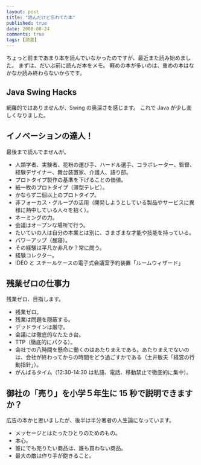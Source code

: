 ```yaml
---
layout: post
title: "読んだけど忘れてた本"
published: true
date: 2008-08-24
comments: true
tags: [読書]
---
```


ちょっと前まであまり本を読んでいなかったのですが、最近また読み始めました。
まずは、だいぶ前に読んだ本をメモ。
軽めの本が多いのは、重めの本はなかなか読み終わらないからです。

## Java Swing Hacks

網羅的ではありませんが、Swing の奥深さを感じます。
これで Java が少し楽しくなりました。

## イノベーションの達人！

最後まで読んでませんが。

- 人類学者、実験者、花粉の運び手、ハードル選手、コラボレーター、監督、経験デザイナー、舞台装置家、介護人、語り部。
- プロトタイプ製作の基準を下げることの価値。
- 紙一枚のプロトタイプ（薄型テレビ）。
- かならず二個以上のプロトタイプ。
- 非フォーカス・グループの活用（開発しようとしている製品やサービスに異様に熱中している人々を招く）。
- ネーミングの力。
- 会議はオープンな場所で行う。
- たいていの人は自分の本業とは別に、さまざまな才能や技能を持っている。
- パワーアップ（昼寝）。
- その経験は平凡か非凡か？常に問う。
- 経験コレクター。
- IDEO と スチールケースの電子式会議室予約装置「ルームウィザード」

## 残業ゼロの仕事力

残業ゼロ、目指します。

- 残業ゼロ。
- 残業は問題を隠蔽する。
- デッドラインは厳守。
- 会議には徹底的なたたき台。
- TTP（徹底的にパクる）。
- 会社での八時間を懸命に働くのはあたりまえである。あたりまえでないのは、会社が終わってからの時間をどう過ごすかである（土井敏夫「経営の行動指針」）。
- がんばるタイム（12:30-14:30 は私語、電話、移動禁止で徹底的に集中）。

## 御社の「売り」を小学５年生に 15 秒で説明できますか？

広告の本かと思いましたが、後半は半分著者の人生論になっています。

- メッセージとはたったひとりのためのもの。
- 本心。
- 誰にでも売りたい商品は、誰も買わない商品。
- 最大の敵は作り手が飽きること。
